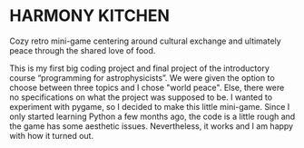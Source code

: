 # HARMONY KITCHEN
Cozy retro mini-game centering around cultural exchange and ultimately peace through the shared love of food.

This is my first big coding project and final project of the introductory course “programming for astrophysicists”. We were given the option to choose between three topics and I chose "world peace". Else, there were no specifications on what the project was supposed to be. I wanted to experiment with pygame, so I decided to make this little mini-game. Since I only started learning Python a few months ago, the code is a little rough and the game has some aesthetic issues. Nevertheless, it works and I am happy with how it turned out. 
